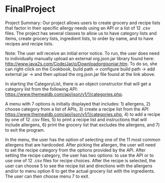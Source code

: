 # FinalProject

Project Summary: Our project allows users to create grocery and recipe lists that factor in their specific allergy needs
using an API or a list of 12 .csv files. The project has several classes to allow us to have category lists and items, create grocery lists, ingredient lists, to order by name, and to have recipes and recipe lists.

Note: The user will receive an initial error notice. To run, the user does need to individually manually upload an external org.json.jar library found here: http://www.java2s.com/Code/Jar/o/Downloadorgjsonjar.htm. To do so, she can right-click on the Cookbook, build path -> configure build path -> add external jar -> and then upload the org.json.jar file found at the link above.

In starting the CategoryList, there is an object constructor that will get a category list from the following API: https://www.themealdb.com/api/json/v1/1/categories.php.

A menu with 7 options is initially displayed that includes: 1) allergens, 2) choose category from a list of APIs, 3) create a recipe list from the API https://www.themealdb.com/api/json/v1/1/categories.php, 4) to add a recipe by one of 12 .csv files, 5) to print a recipe list and instructions that will include allergens, 6) print the grocery list that excludes the allergens, and 7) to exit the program.

In the menu, the user has the option of selecting one of the 11 most common allergens that are hardcoded. After picking the allergen, the user will need to set the recipe category from the options provided by the API. After setting the recipe category, the user has two options: to use the API or to use one of 12 .csv files for recipe choices. After the recipe is selected, the user can choose 5 to see the recipe list and directions with the allergens and/or to menu option 6 to get the actual grocery list with the ingredients. The user can then choose menu 7 to exit.
